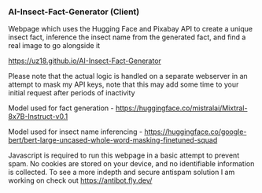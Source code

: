### AI-Insect-Fact-Generator (Client)
Webpage which uses the Hugging Face and Pixabay API to create a unique insect fact, inference the insect name from the generated fact, and find a real image to go alongside it

https://uz18.github.io/AI-Insect-Fact-Generator

Please note that the actual logic is handled on a separate webserver in an attempt to mask my API keys, note that this may add some time to your initial request after periods of inactivity

Model used for fact generation - https://huggingface.co/mistralai/Mixtral-8x7B-Instruct-v0.1

Model used for insect name inferencing - https://huggingface.co/google-bert/bert-large-uncased-whole-word-masking-finetuned-squad

Javascript is required to run this webpage in a basic attempt to prevent spam. No cookies are stored on your device, and no identifiable information is collected.
To see a more indepth and secure antispam solution I am working on check out https://antibot.fly.dev/
